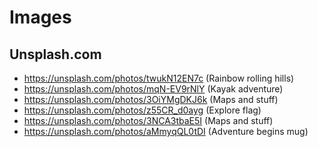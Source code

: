 # Images

## Unsplash.com

- https://unsplash.com/photos/twukN12EN7c (Rainbow rolling hills)
- https://unsplash.com/photos/mqN-EV9rNlY (Kayak adventure)
- https://unsplash.com/photos/3OiYMgDKJ6k (Maps and stuff)
- https://unsplash.com/photos/z55CR_d0ayg (Explore flag)
- https://unsplash.com/photos/3NCA3tbaE5I (Maps and stuff)
- https://unsplash.com/photos/aMmyqQL0tDI (Adventure begins mug)